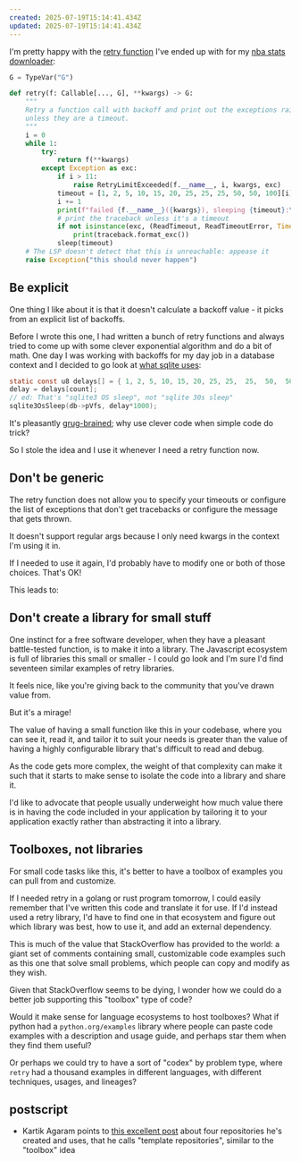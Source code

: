 ```yaml
---
created: 2025-07-19T15:14:41.434Z
updated: 2025-07-19T15:14:41.434Z
---
```

I'm pretty happy with the [retry function](https://github.com/llimllib/nba_data/blob/dbbed16c1c05a118b98e92da099267f3ffb7a8cd/src/stats.py#L37-L72) I've ended up with for my [nba stats downloader](https://github.com/llimllib/nba_data/):

```python
G = TypeVar("G")

def retry(f: Callable[..., G], **kwargs) -> G:
    """
    Retry a function call with backoff and print out the exceptions raised
    unless they are a timeout.
    """
    i = 0
    while 1:
        try:
            return f(**kwargs)
        except Exception as exc:
            if i > 11:
                raise RetryLimitExceeded(f.__name__, i, kwargs, exc)
            timeout = [1, 2, 5, 10, 15, 20, 25, 25, 25, 50, 50, 100][i]
            i += 1
            print(f"failed {f.__name__}({kwargs}), sleeping {timeout}:\n{exc}")
            # print the traceback unless it's a timeout
            if not isinstance(exc, (ReadTimeout, ReadTimeoutError, TimeoutError)):
                print(traceback.format_exc())
            sleep(timeout)
    # The LSP doesn't detect that this is unreachable: appease it
    raise Exception("this should never happen")
```

## Be explicit

One thing I like about it is that it doesn't calculate a backoff value - it picks from an explicit list of backoffs. 

Before I wrote this one, I had written a bunch of retry functions and always tried to come up with some clever exponential algorithm and do a bit of math. One day I was working with backoffs for my day job in a database context and I decided to go look at [what sqlite uses](https://github.com/sqlite/sqlite/blob/1f436ad563c4f16b94060a1982ae41abac015053/src/main.c#L1709-L1737):

```c
static const u8 delays[] = { 1, 2, 5, 10, 15, 20, 25, 25,  25,  50,  50, 100 };
delay = delays[count];
// ed: That's "sqlite3 OS sleep", not "sqlite 30s sleep"
sqlite3OsSleep(db->pVfs, delay*1000);
```

It's pleasantly [grug-brained](https://grugbrain.dev); why use clever code when simple code do trick?

So I stole the idea and I use it whenever I need a retry function now.
## Don't be generic

The retry function does not allow you to specify your timeouts or configure the list of exceptions that don't get tracebacks or configure the message that gets thrown.

It doesn't support regular args because I only need kwargs in the context I'm using it in.

If I needed to use it again, I'd probably have to modify one or both of those choices. That's OK!

This leads to:
## Don't create a library for small stuff

One instinct for a free software developer, when they have a pleasant battle-tested function, is to make it into a library. The Javascript ecosystem is full of libraries this small or smaller - I could go look and I'm sure I'd find seventeen similar examples of retry libraries.

It feels nice, like you're giving back to the community that you've drawn value from.

But it's a mirage!

The value of having a small function like this in your codebase, where you can see it, read it, and tailor it to suit your needs is greater than the value of having a highly configurable library that's difficult to read and debug.

As the code gets more complex, the weight of that complexity can make it such that it starts to make sense to isolate the code into a library and share it.

I'd like to advocate that people usually underweight how much value there is in having the code included in your application by tailoring it to your application exactly rather than abstracting it into a library.
## Toolboxes, not libraries

For small code tasks like this, it's better to have a toolbox of examples you can pull from and customize.

If I needed retry in a golang or rust program tomorrow, I could easily remember that I've written this code and translate it for use. If I'd instead used a retry library, I'd have to find one in that ecosystem and figure out which library was best, how to use it, and add an external dependency.

This is much of the value that StackOverflow has provided to the world: a giant set of comments containing small, customizable code examples such as this one that solve small problems, which people can copy and modify as they wish.

Given that StackOverflow seems to be dying, I wonder how we could do a better job supporting this "toolbox" type of code?

Would it make sense for language ecosystems to host toolboxes? What if python had a `python.org/examples` library where people can paste code examples with a description and usage guide, and perhaps star them when they find them useful?

Or perhaps we could try to have a sort of "codex" by problem type, where `retry` had a thousand examples in different languages, with different techniques, usages, and lineages?

## postscript

- Kartik Agaram points to [this excellent post](https://akkartik.name/post/four-repos) about four repositories he's created and uses, that he calls "template repositories", similar to the "toolbox" idea
